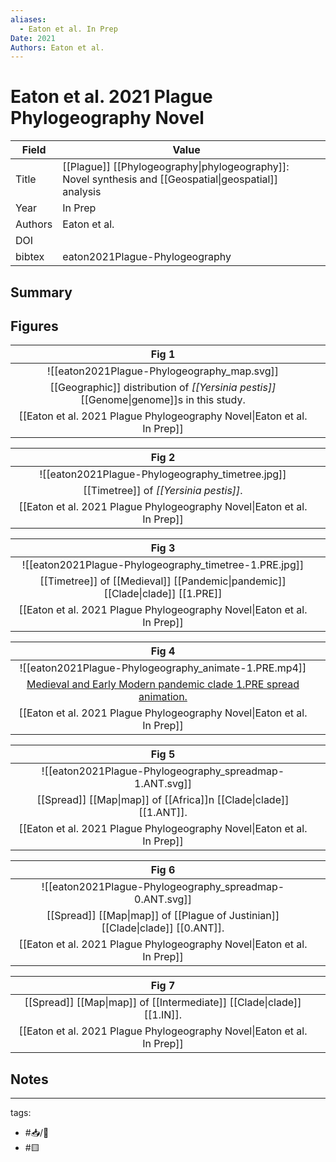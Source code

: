 ```yaml
---
aliases:
  - Eaton et al. In Prep
Date: 2021
Authors: Eaton et al.
---
```


# Eaton et al. 2021 Plague Phylogeography Novel

| Field   | Value                          |                                                             |
| ------- | ------------------------------ | ----------------------------------------------------------- |
| Title   | [[Plague]] [[Phylogeography\|phylogeography]]: Novel synthesis and [[Geospatial\|geospatial]] analysis |
| Year    | In Prep                        |                                                             |
| Authors | Eaton et al.                   |                                                             |
| DOI     |                                |                                                             |
| bibtex  | eaton2021Plague-Phylogeography |                                                             |

## Summary

## Figures

|                                            Fig 1                                             |     |
|:--------------------------------------------------------------------------------------------:| --- |
|                         ![[eaton2021Plague-Phylogeography_map.svg]]                          |     | 
| [[Geographic]] distribution of <i>[[Yersinia pestis]]</i> [[Genome\|genome]]s in this study. |     |
|                   [[Eaton et al. 2021 Plague Phylogeography Novel\|Eaton et al. In Prep]]                   |     |

|                          Fig 2                           |     |
|:--------------------------------------------------------:| --- |
|     ![[eaton2021Plague-Phylogeography_timetree.jpg]]     |     |
|       [[Timetree]] of <i>[[Yersinia pestis]]</i>.        |     | 
| [[Eaton et al. 2021 Plague Phylogeography Novel\|Eaton et al. In Prep]] |     |

|                                  Fig 3                                  |     |
|:-----------------------------------------------------------------------:| --- |
|         ![[eaton2021Plague-Phylogeography_timetree-1.PRE.jpg]]          |     |
| [[Timetree]] of [[Medieval]] [[Pandemic\|pandemic]] [[Clade\|clade]] [[1.PRE]] |     |
|        [[Eaton et al. 2021 Plague Phylogeography Novel\|Eaton et al. In Prep]]         |     |

|                                                Fig 4                                                 |     |
|:----------------------------------------------------------------------------------------------------:| --- |
|                        ![[eaton2021Plague-Phylogeography_animate-1.PRE.mp4]]                         |     |
| [Medieval and Early Modern  pandemic clade 1.PRE spread animation. ](Eaton%20et%20al.%202021%20Plague%20Phylogeography%20Novel.md) |     |
|                       [[Eaton et al. 2021 Plague Phylogeography Novel\|Eaton et al. In Prep]]                       |     | 

|                               Fig 5                                |     |
|:------------------------------------------------------------------:| --- |
|      ![[eaton2021Plague-Phylogeography_spreadmap-1.ANT.svg]]       |     |
| [[Spread]] [[Map\|map]] of [[Africa]]n [[Clade\|clade]] [[1.ANT]]. |     |
|      [[Eaton et al. 2021 Plague Phylogeography Novel\|Eaton et al. In Prep]]      |     |

|                                Fig 6                                 |     |
|:--------------------------------------------------------------------:| --- |
|       ![[eaton2021Plague-Phylogeography_spreadmap-0.ANT.svg]]        |     |
| [[Spread]] [[Map\|map]] of [[Plague of Justinian]] [[Clade\|clade]] [[0.ANT]]. |     |
|      [[Eaton et al. 2021 Plague Phylogeography Novel\|Eaton et al. In Prep]]      |     |

|                                 Fig 7                                  |     |
|:----------------------------------------------------------------------:| --- |
| [[Spread]] [[Map\|map]] of [[Intermediate]] [[Clade\|clade]] [[1.IN]]. |     |
|      [[Eaton et al. 2021 Plague Phylogeography Novel\|Eaton et al. In Prep]]      |     |



## Notes

---

tags: 
  - #📥/📰 
  - #🟨